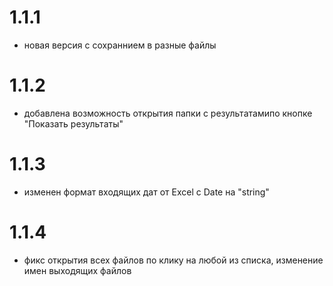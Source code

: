 # 1.1.1 
- новая версия с сохраннием в разные файлы
# 1.1.2
- добавлена возможность открытия папки с результатамипо кнопке "Показать результаты"
# 1.1.3
- изменен формат входящих дат от Excel c Date на "string"
# 1.1.4
- фикс открытия всех файлов по клику на любой из списка, изменение имен выходящих файлов